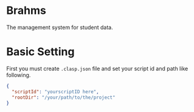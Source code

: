 # Brahms

The management system for student data.

# Basic Setting

First you must create `.clasp.json` file and set your script id and path like following.

```JSON
{
  "scriptId": "yourscriptID here",
  "rootDir": "/your/path/to/the/project"
}
```
